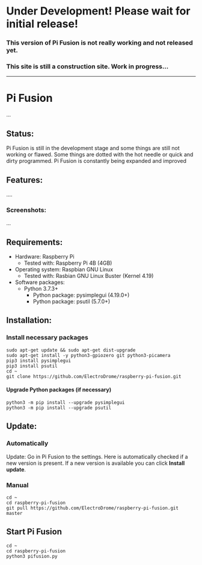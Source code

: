 # Under Development! Please wait for initial release!
### This version of Pi Fusion is not really working and not released yet.
### This site is still a construction site. Work in progress...
-------------------------------------------------------------
# Pi Fusion
...

## Status:
Pi Fusion is still in the development stage and some things are still not working or flawed. Some things are dotted with the hot needle or quick and dirty programmed. Pi Fusion is constantly being expanded and improved

## Features:
....

### Screenshots:
...

## Requirements:

- Hardware: Raspberry Pi
  - Tested with: Raspberry Pi 4B (4GB)
- Operating system: Raspbian GNU Linux
  - Tested with: Rasbian GNU Linux Buster (Kernel 4.19)
- Software packages:
  - Python 3.7.3+
    - Python package: pysimplegui (4.19.0+)
    - Python package: psutil (5.7.0+)

## Installation:

### Install necessary packages

```
sudo apt-get update && sudo apt-get dist-upgrade
sudo apt-get install -y python3-gpiozero git python3-picamera
pip3 install pysimplegui
pip3 install psutil
cd ~
git clone https://github.com/ElectroDrome/raspberry-pi-fusion.git
```
#### Upgrade Python packages (if necessary)
```
python3 -m pip install --upgrade pysimplegui
python3 -m pip install --upgrade psutil
```
## Update:

### Automatically
 Update:
Go in Pi Fusion to the settings. Here is automatically checked if a new version is present. If a new version is available you can click **Install update**.
### Manual
```
cd ~
cd raspberry-pi-fusion
git pull https://github.com/ElectroDrome/raspberry-pi-fusion.git master
```
## Start Pi Fusion
```
cd ~
cd raspberry-pi-fusion
python3 pifusion.py
```